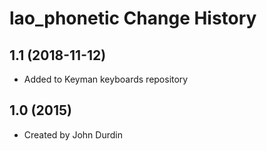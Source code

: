 lao_phonetic Change History
====================

1.1 (2018-11-12)
----------------
* Added to Keyman keyboards repository

1.0 (2015)
----------
* Created by John Durdin
